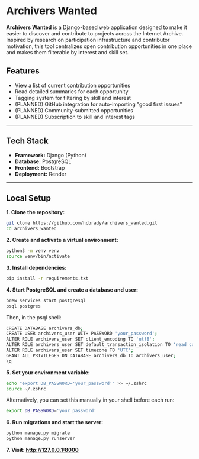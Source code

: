 # Archivers Wanted

**Archivers Wanted** is a Django-based web application designed to make it easier to discover and contribute to projects across the Internet Archive. Inspired by research on participation infrastructure and contributor motivation, this tool centralizes open contribution opportunities in one place and makes them filterable by interest and skill set.

## Features

- View a list of current contribution opportunities
- Read detailed summaries for each opportunity
- Tagging system for filtering by skill and interest
- (PLANNED) GitHub integration for auto-importing "good first issues"
- (PLANNED) Community-submitted opportunities
- (PLANNED) Subscription to skill and interest tags

---

## Tech Stack

- **Framework:** Django (Python)
- **Database:** PostgreSQL
- **Frontend:** Bootstrap
- **Deployment:** Render

---

## Local Setup

**1. Clone the repository:**

```bash
git clone https://github.com/hcbrady/archivers_wanted.git
cd archivers_wanted
```

**2. Create and activate a virtual environment:**

```bash
python3 -m venv venv
source venv/bin/activate
```

**3. Install dependencies:**
```bash
pip install -r requirements.txt
```

**4. Start PostgreSQL and create a database and user:**
```bash
brew services start postgresql
psql postgres
```
Then, in the psql shell:
```bash
CREATE DATABASE archivers_db;
CREATE USER archivers_user WITH PASSWORD 'your_password';
ALTER ROLE archivers_user SET client_encoding TO 'utf8';
ALTER ROLE archivers_user SET default_transaction_isolation TO 'read committed';
ALTER ROLE archivers_user SET timezone TO 'UTC';
GRANT ALL PRIVILEGES ON DATABASE archivers_db TO archivers_user;
\q
```
**5. Set your environment variable:**
```bash
echo "export DB_PASSWORD='your_password'" >> ~/.zshrc
source ~/.zshrc
```
Alternatively, you can set this manually in your shell before each run:
```bash
export DB_PASSWORD='your_password'
```

**6. Run migrations and start the server:**
```bash
python manage.py migrate
python manage.py runserver
```

**7. Visit: http://127.0.0.1:8000**





